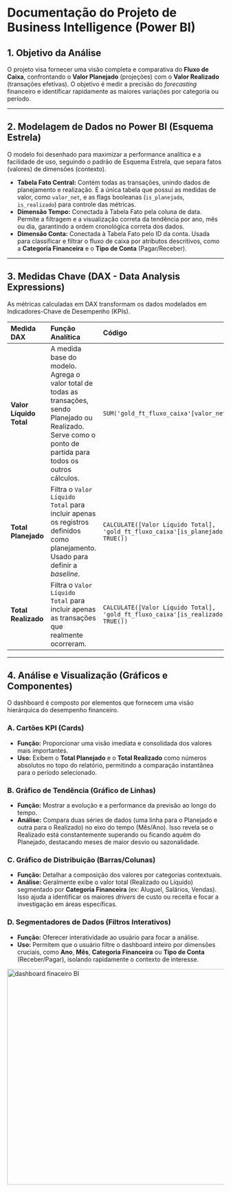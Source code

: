 # Documentação do Projeto de Business Intelligence (Power BI)

## 1. Objetivo da Análise

O projeto visa fornecer uma visão completa e comparativa do **Fluxo de Caixa**, confrontando o **Valor Planejado** (projeções) com o **Valor Realizado** (transações efetivas). O objetivo é medir a precisão do *forecasting* financeiro e identificar rapidamente as maiores variações por categoria ou período.

---

## 2. Modelagem de Dados no Power BI (Esquema Estrela)

O modelo foi desenhado para maximizar a performance analítica e a facilidade de uso, seguindo o padrão de Esquema Estrela, que separa fatos (valores) de dimensões (contexto).

* **Tabela Fato Central:** Contém todas as transações, unindo dados de planejamento e realização. É a única tabela que possui as medidas de valor, como `valor_net`, e as flags booleanas (`is_planejado`, `is_realizado`) para controle das métricas.
* **Dimensão Tempo:** Conectada à Tabela Fato pela coluna de data. Permite a filtragem e a visualização correta da tendência por ano, mês ou dia, garantindo a ordem cronológica correta dos dados.
* **Dimensão Conta:** Conectada à Tabela Fato pelo ID da conta. Usada para classificar e filtrar o fluxo de caixa por atributos descritivos, como a **Categoria Financeira** e o **Tipo de Conta** (Pagar/Receber).

---

## 3. Medidas Chave (DAX - Data Analysis Expressions)

As métricas calculadas em DAX transformam os dados modelados em Indicadores-Chave de Desempenho (KPIs).

| Medida DAX | Função Analítica | Código |
| :--- | :--- | :--- |
| **Valor Líquido Total** | A medida base do modelo. Agrega o valor total de todas as transações, sendo Planejado ou Realizado. Serve como o ponto de partida para todos os outros cálculos. | `SUM('gold_ft_fluxo_caixa'[valor_net])` |
| **Total Planejado** | Filtra o `Valor Líquido Total` para incluir apenas os registros definidos como planejamento. Usado para definir a *baseline*. | `CALCULATE([Valor Líquido Total], 'gold_ft_fluxo_caixa'[is_planejado] = TRUE())` |
| **Total Realizado** | Filtra o `Valor Líquido Total` para incluir apenas as transações que realmente ocorreram. | `CALCULATE([Valor Líquido Total], 'gold_ft_fluxo_caixa'[is_realizado] = TRUE())` |

---

## 4. Análise e Visualização (Gráficos e Componentes)

O dashboard é composto por elementos que fornecem uma visão hierárquica do desempenho financeiro.

### A. Cartões KPI (Cards)

* **Função:** Proporcionar uma visão imediata e consolidada dos valores mais importantes.
* **Uso:** Exibem o **Total Planejado** e o **Total Realizado** como números absolutos no topo do relatório, permitindo a comparação instantânea para o período selecionado.

### B. Gráfico de Tendência (Gráfico de Linhas)

* **Função:** Mostrar a evolução e a performance da previsão ao longo do tempo.
* **Análise:** Compara duas séries de dados (uma linha para o Planejado e outra para o Realizado) no eixo do tempo (Mês/Ano). Isso revela se o Realizado está constantemente superando ou ficando aquém do Planejado, destacando meses de maior desvio ou sazonalidade.

### C. Gráfico de Distribuição (Barras/Colunas)

* **Função:** Detalhar a composição dos valores por categorias contextuais.
* **Análise:** Geralmente exibe o valor total (Realizado ou Líquido) segmentado por **Categoria Financeira** (ex: Aluguel, Salários, Vendas). Isso ajuda a identificar os maiores *drivers* de custo ou receita e focar a investigação em áreas específicas.

### D. Segmentadores de Dados (Filtros Interativos)

* **Função:** Oferecer interatividade ao usuário para focar a análise.
* **Uso:** Permitem que o usuário filtre o dashboard inteiro por dimensões cruciais, como **Ano**, **Mês**, **Categoria Financeira** ou **Tipo de Conta** (Receber/Pagar), isolando rapidamente o contexto de interesse.


<img width="891" height="500" alt="dashboard finaceiro BI" src="https://github.com/user-attachments/assets/3d220f92-1c45-472e-a027-b11124cab0c0" />


